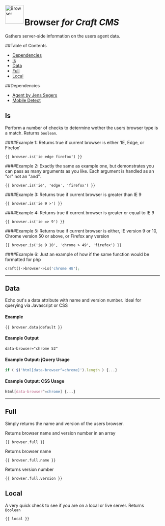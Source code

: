 <img src="http://i.imgur.com/klRglRT.png" alt="Browser" align="left" height="60" />

# Browser *for Craft CMS*

Gathers server-side information on the users agent data.

##Table of Contents

- [Dependencies](#dependencies)
- [Is](#is)
- [Data](#data)
- [Full](#full)
- [Local](#locl)

##Dependencies

- [Agent by Jens Segers](https://github.com/jenssegers/agent)
- [Mobile Detect](http://mobiledetect.net/)

## Is

Perform a number of checks to determine wether the users browser type is a match. Returns ```boolean```.

####Example 1:
Returns true if current browser is either 'IE, Edge, or Firefox'
```
{{ browser.is('ie edge firefox') }}
```

####Example 2:
Exactly the same as example one, but demonstrates you can pass as many arguments as you like. Each argument is handled as an "or" not an "and".
```
{{ browser.is('ie', 'edge', 'firefox') }}
```

####Example 3:
Returns true if current browser is greater than IE 9
```
{{ browser.is('ie 9 >') }}
```

####Example 4:
Returns true if current browser is greater or equal to IE 9
```
{{ browser.is('ie => 9') }}
```

####Example 5:
Returns true if current browser is either, IE version 9 or 10, Chrome version 50 or above, or Firefox any version
```
{{ browser.is('ie 9 10', 'chrome > 49', 'firefox') }}
```

####Example 6:
Just an example of how if the same function would be formatted for php
```php
craft()->browser->is('chrome 48');
```

----
## Data

Echo out's a data attribute with name and version number. Ideal for querying via Javascript or CSS

#### Example
```
{{ browser.data|default }}
```

#### Example Output
```html
data-browser="chrome 52"
```

#### Example Output: jQuery Usage
```js
if ( $('html[data-browser^=chrome]').length ) {...}
```

#### Example Output: CSS Usage
```css
html[data-browser^=chrome] {...}
```

----
## Full

Simply returns the name and version of the users browser.

Returns browser name and version number in an array
```
{{ browser.full }}
```

Returns browser name
```
{{ browser.full.name }}
```

Returns version number
```
{{ browser.full.version }}
```

## Local
A very quick check to see if you are on a local or live server. Returns ```Boolean```
```
{{ local }}
```
